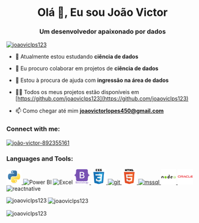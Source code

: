 <h1 align="center">Olá 👋, Eu sou João Victor</h1>
<h3 align="center">Um desenvolvedor apaixonado por dados</h3>

<p align="left"> <a href="https://github.com/ryo-ma/github-profile-trophy"><img src="https://github-profile-trophy.vercel.app/?username=joaoviclps123" alt="joaoviclps123" /></a> </p>

- 🔭 Atualmente estou estudando **ciência de dados**

- 👯 Eu procuro colaborar em projetos de **ciência de dados**

- 🤝 Estou à procura de ajuda com **ingressão na área de dados**

- 👨‍💻 Todos os meus projetos estão disponíveis em [https://github.com/joaoviclps123](https://github.com/joaoviclps123)

- 📫 Como chegar até mim **joaovictorlopes450@gmail.com**

<h3 align="left">Connect with me:</h3>
<p align="left">
 <a href="https://linkedin.com/in/joão-victor-892355161" target="blank"><img align="center" src="https://raw.githubusercontent.com/rahuldkjain/github-profile-readme-generator/master/src/images/icons/Social/linked-in-alt.svg" alt="joão-victor-892355161" height="35" width="35"/></a>
</p>

<h3 align="left">Languages and Tools:</h3>
<p align="left"> 
<a href="https://www.python.org" target="_blank" rel="noreferrer"> <img src="https://raw.githubusercontent.com/devicons/devicon/master/icons/python/python-original.svg" alt="python" width="40" height="40"/> </a>
<img width="40px" src="https://user-images.githubusercontent.com/95966908/154862894-f215a9ce-9bcf-4f6e-ab59-43e1b8163431.png" title = "Power BI"/></code>
<img width="40px" src="https://user-images.githubusercontent.com/95966908/154862938-254348e1-4291-448c-95ba-2daba1b33fb9.png" title = "Excel"/></code>
<a href="https://getbootstrap.com" target="_blank" rel="noreferrer"> <img src="https://raw.githubusercontent.com/devicons/devicon/master/icons/bootstrap/bootstrap-plain-wordmark.svg" alt="bootstrap" width="40" height="40"/> </a> <a href="https://www.w3schools.com/css/" target="_blank" rel="noreferrer"> <img src="https://raw.githubusercontent.com/devicons/devicon/master/icons/css3/css3-original-wordmark.svg" alt="css3" width="40" height="40"/> </a> <a href="https://git-scm.com/" target="_blank" rel="noreferrer"> <img src="https://www.vectorlogo.zone/logos/git-scm/git-scm-icon.svg" alt="git" width="40" height="40"/> </a> <a href="https://www.w3.org/html/" target="_blank" rel="noreferrer"> <img src="https://raw.githubusercontent.com/devicons/devicon/master/icons/html5/html5-original-wordmark.svg" alt="html5" width="40" height="40"/> </a> <a href="https://www.microsoft.com/en-us/sql-server" target="_blank" rel="noreferrer"> <img src="https://www.svgrepo.com/show/303229/microsoft-sql-server-logo.svg" alt="mssql" width="40" height="40"/> </a> <a href="https://nodejs.org" target="_blank" rel="noreferrer"> <img src="https://raw.githubusercontent.com/devicons/devicon/master/icons/nodejs/nodejs-original-wordmark.svg" alt="nodejs" width="40" height="40"/> </a> <a href="https://www.oracle.com/" target="_blank" rel="noreferrer"> <img src="https://raw.githubusercontent.com/devicons/devicon/master/icons/oracle/oracle-original.svg" alt="oracle" width="40" height="40"/> </a <a href="https://reactnative.dev/" target="_blank" rel="noreferrer"> <img src="https://reactnative.dev/img/header_logo.svg" alt="reactnative" width="40" height="40"/> </a></p>


<p><img align="left" src="https://github-readme-stats.vercel.app/api/top-langs?username=joaoviclps123&show_icons=true&locale=en&layout=compact" alt="joaoviclps123" /></p>

<p>&nbsp;<img align="center" src="https://github-readme-stats.vercel.app/api?username=joaoviclps123&show_icons=true&locale=en" alt="joaoviclps123" /></p>

<p><img align="center" src="https://github-readme-streak-stats.herokuapp.com/?user=joaoviclps123&" alt="joaoviclps123" /></p>
